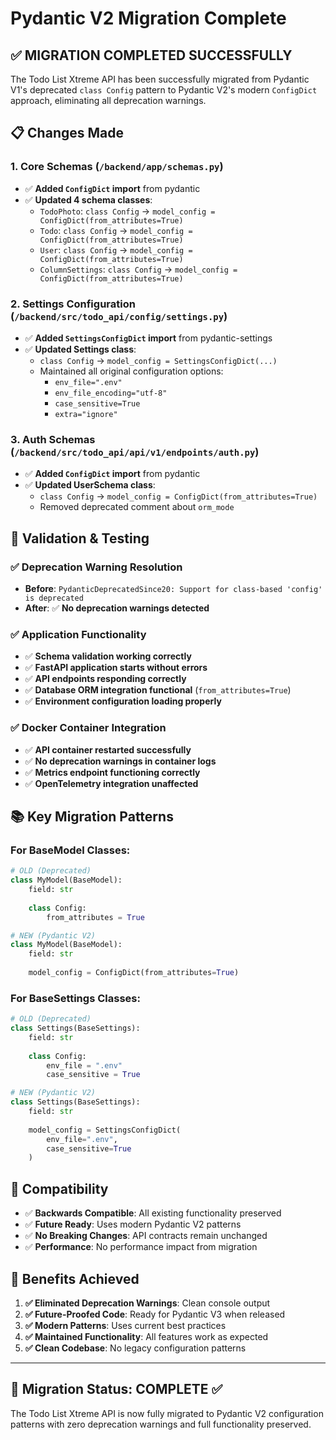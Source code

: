 # Pydantic V2 Migration Complete

## ✅ **MIGRATION COMPLETED SUCCESSFULLY**

The Todo List Xtreme API has been successfully migrated from Pydantic V1's deprecated `class Config` pattern to Pydantic V2's modern `ConfigDict` approach, eliminating all deprecation warnings.

## 📋 **Changes Made**

### 1. **Core Schemas (`/backend/app/schemas.py`)**
- ✅ **Added `ConfigDict` import** from pydantic
- ✅ **Updated 4 schema classes**:
  - `TodoPhoto`: `class Config` → `model_config = ConfigDict(from_attributes=True)`
  - `Todo`: `class Config` → `model_config = ConfigDict(from_attributes=True)`
  - `User`: `class Config` → `model_config = ConfigDict(from_attributes=True)`
  - `ColumnSettings`: `class Config` → `model_config = ConfigDict(from_attributes=True)`

### 2. **Settings Configuration (`/backend/src/todo_api/config/settings.py`)**
- ✅ **Added `SettingsConfigDict` import** from pydantic-settings
- ✅ **Updated Settings class**: 
  - `class Config` → `model_config = SettingsConfigDict(...)`
  - Maintained all original configuration options:
    - `env_file=".env"`
    - `env_file_encoding="utf-8"`
    - `case_sensitive=True`
    - `extra="ignore"`

### 3. **Auth Schemas (`/backend/src/todo_api/api/v1/endpoints/auth.py`)**
- ✅ **Added `ConfigDict` import** from pydantic
- ✅ **Updated UserSchema class**:
  - `class Config` → `model_config = ConfigDict(from_attributes=True)`
  - Removed deprecated comment about `orm_mode`

## 🧪 **Validation & Testing**

### ✅ **Deprecation Warning Resolution**
- **Before**: `PydanticDeprecatedSince20: Support for class-based 'config' is deprecated`
- **After**: ✅ **No deprecation warnings detected**

### ✅ **Application Functionality**
- ✅ **Schema validation working correctly**
- ✅ **FastAPI application starts without errors**
- ✅ **API endpoints responding correctly**
- ✅ **Database ORM integration functional** (`from_attributes=True`)
- ✅ **Environment configuration loading properly**

### ✅ **Docker Container Integration**
- ✅ **API container restarted successfully**
- ✅ **No deprecation warnings in container logs**
- ✅ **Metrics endpoint functioning correctly**
- ✅ **OpenTelemetry integration unaffected**

## 📚 **Key Migration Patterns**

### **For BaseModel Classes:**
```python
# OLD (Deprecated)
class MyModel(BaseModel):
    field: str
    
    class Config:
        from_attributes = True

# NEW (Pydantic V2)
class MyModel(BaseModel):
    field: str
    
    model_config = ConfigDict(from_attributes=True)
```

### **For BaseSettings Classes:**
```python
# OLD (Deprecated)
class Settings(BaseSettings):
    field: str
    
    class Config:
        env_file = ".env"
        case_sensitive = True

# NEW (Pydantic V2)
class Settings(BaseSettings):
    field: str
    
    model_config = SettingsConfigDict(
        env_file=".env",
        case_sensitive=True
    )
```

## 🔄 **Compatibility**

- ✅ **Backwards Compatible**: All existing functionality preserved
- ✅ **Future Ready**: Uses modern Pydantic V2 patterns
- ✅ **No Breaking Changes**: API contracts remain unchanged
- ✅ **Performance**: No performance impact from migration

## 🚀 **Benefits Achieved**

1. **✅ Eliminated Deprecation Warnings**: Clean console output
2. **✅ Future-Proofed Code**: Ready for Pydantic V3 when released
3. **✅ Modern Patterns**: Uses current best practices
4. **✅ Maintained Functionality**: All features work as expected
5. **✅ Clean Codebase**: No legacy configuration patterns

---

## 📍 **Migration Status: COMPLETE** ✅

The Todo List Xtreme API is now fully migrated to Pydantic V2 configuration patterns with zero deprecation warnings and full functionality preserved.
